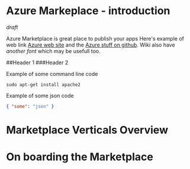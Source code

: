 # Azure Markeplace - introduction

*draft*

Azure Marketplace is great place to publish your apps
Here's example of web link [Azure web site](http://azure.microsoft.com//) and the [Azure stuff on github](http://azure.github.io/).
Wiki also have *another font* which may be usefull too.

##Header 1
###Header 2

Example of some command line code 

    sudo apt-get install apache2

Example of some json code
```json
{ "some": "json" }
```



# Marketplace Verticals Overview 

# On boarding the Marketplace 

